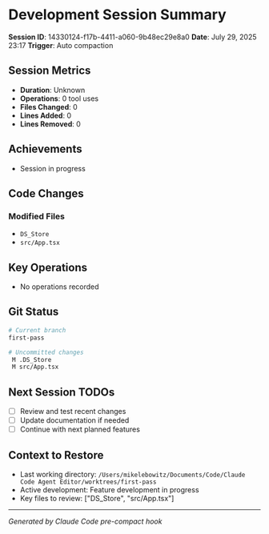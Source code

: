 # Development Session Summary

**Session ID**: 14330124-f17b-4411-a060-9b48ec29e8a0
**Date**: July 29, 2025 23:17
**Trigger**: Auto compaction


## Session Metrics

- **Duration**: Unknown
- **Operations**: 0 tool uses
- **Files Changed**: 0
- **Lines Added**: 0
- **Lines Removed**: 0

## Achievements

- Session in progress

## Code Changes


### Modified Files
- `DS_Store`
- `src/App.tsx`

## Key Operations

- No operations recorded

## Git Status

```bash
# Current branch
first-pass

# Uncommitted changes
 M .DS_Store
 M src/App.tsx

```

## Next Session TODOs

- [ ] Review and test recent changes
- [ ] Update documentation if needed
- [ ] Continue with next planned features

## Context to Restore

- Last working directory: `/Users/mikelebowitz/Documents/Code/Claude Code Agent Editor/worktrees/first-pass`
- Active development: Feature development in progress
- Key files to review: ["DS_Store", "src/App.tsx"]

---

*Generated by Claude Code pre-compact hook*
